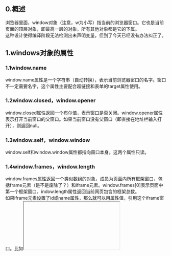 ## 0.概述
浏览器里面，window对象（注意，w为小写）指当前的浏览器窗口。它也是当前页面的顶层对象，即最高一层的对象，所有其他对象都是它的下属。  
这种设计使得编译阶段无法检测出未声明变量，但到了今天已经没有办法纠正了。
## 1.windows对象的属性
### 1.1window.name
window.name属性是一个字符串（自动转换），表示当前浏览器窗口的名字。窗口不一定需要名字，这个属性主要配合超链接和表单的target属性使用。
### 1.2window.closed，window.opener
window.closed属性返回一个布尔值，表示窗口是否关闭。window.opener属性表示打开当前窗口的父窗口。如果当前窗口没有父窗口（即直接在地址栏输入打开），则返回null。  
### 1.3window.self，window.window 
window.self和window.window属性都指向窗口本身。这两个属性只读。
### 1.4window.frames，window.length 
window.frames属性返回一个类似数组的对象，成员为页面内所有框架窗口，包括frame元素（是不是废除了？）和iframe元素。window.frames[0]表示页面中第一个框架窗口。indow.length属性返回当前网页包含的框架总数。  
如果iframe元素设置了id或name属性，那么就可以用属性值，引用这个iframe窗口。比如<iframe name="myIFrame">可以用frames['myIFrame']或者frames.myIFrame来引用。frames属性实际上是window对象的别名。   
  
### 1.4window.frameElement
window.frameElement属性主要用于当前窗口嵌在另一个网页的情况（嵌入<object>、<iframe>或<embed>元素），返回当前窗口所在的那个元素节点。如果当前窗口是顶层窗口，或者所嵌入的那个网页不是同源的，该属性返回null。
  
### 1.5window.top，window.parent
window.top属性指向最顶层窗口，主要用于在框架窗口（frame）里面获取顶层窗口。window.parent属性指向父窗口。如果当前窗口没有父窗口，window.parent指向自身。对于不包含框架的网页，这两个属性等同于window对象。

### 1.6window.status
用于读写浏览器状态栏的文本。但是，现在很多浏览器都不允许改写状态栏文本，所以使用这个方法不一定有效。

### 1.7window.devicePixelRatio
属性返回一个数值，表示一个 CSS 像素的大小与一个物理像素的大小之间的比率。也就是说，它表示一个 CSS 像素由多少个物理像素组成。它可以用于判断用户的显示环境，如果这个比率较大，就表示用户正在使用高清屏幕，因此可以显示较大像素的图片。

### 2.1位置大小属性
* window.screenX，window.screenY  
window.screenX和window.screenY属性，返回浏览器窗口左上角相对于当前屏幕左上角的水平距离和垂直距离（单位像素）。这两个属性只读。
* window.innerHeight，window.innerWidth
window.innerHeight和window.innerWidth属性，返回网页在当前窗口中可见部分的高度和宽度，即“视口”（viewport）的大小（单位像素）。这两个属性只读。注意，这两个属性值包括滚动条的高度和宽度
* window.outerHeight，window.outerWidth  
window.outerHeight和window.outerWidth属性返回浏览器窗口的高度和宽度，包括浏览器菜单和边框（单位像素）。这两个属性只读  
* window.scrollX，window.scrollY  
window.scrollX属性返回页面的水平滚动距离，window.scrollY属性返回页面的垂直滚动距离，单位都为像素。这两个属性只读。注意，这两个属性的返回值不是整数，而是双精度浮点数。如果页面没有滚动，它们的值就是0。  
* window.pageXOffset，window.pageYOffset  
window.pageXOffset属性和window.pageYOffset属性，是window.scrollX和window.scrollY别名。  

============================  
  
### 2.2组件属性
组件属性返回浏览器的组件对象。这样的属性有下面几个。
* window.locationbar：地址栏对象
* window.menubar：菜单栏对象
* window.scrollbars：窗口的滚动条对象
* window.toolbar：工具栏对象
* window.statusbar：状态栏对象
* window.personalbar：用户安装的个人工具栏对象  
这些对象的visible属性是一个布尔值，表示这些组件是否可见。这些属性只读  
  
============================  

全局对象属性指向一些浏览器原生的全局对象。
* window.document：指向document对象，详见《document 对象》一章。注意，这个属性有同源限制。只有来自同源的脚本才能读取这个属性。
* window.location：指向Location对象，用于获取当前窗口的 URL 信息。它等同于document.location属性，详见《Location 对象》一章。
* window.navigator：指向Navigator对象，用于获取环境信息，详见《Navigator 对象》一章。
* window.history：指向History对象，表示浏览器的浏览历史，详见《History 对象》一章。
* window.localStorage：指向本地储存的 localStorage 数据，详见《Storage 接口》一章。
* window.sessionStorage：指向本地储存的 sessionStorage 数据，详见《Storage 接口》一章。
* window.console：指向console对象，用于操作控制台，详见《console 对象》一章。
* window.screen：指向Screen对象，表示屏幕信息，详见《Screen 对象》一章  

### window.isSecureContext
window.isSecureContext属性返回一个布尔值，表示当前窗口是否处在加密环境。如果是 HTTPS 协议，就是true，否则就是false。

## window对象的方法

### window.alert()，window.prompt()，window.confirm()
### window.open(), window.close()，window.stop()
### window.moveTo()，window.moveBy()
### window.resizeTo()，window.resizeBy()
### window.scrollTo()，window.scroll()，window.scrollBy()
### window.print()
### window.focus()，window.blur()
### window.getSelection()
### window.getComputedStyle()，window.matchMedia()
### window.requestAnimationFrame()
### window.requestIdleCallback()

## window 接收事件
### load 事件和 onload 属性
### error 事件和 onerror 属性
### window 对象的事件监听属性

## 多窗口操作
### iframe 元素
### window.frames 属性

s